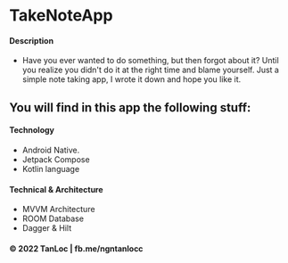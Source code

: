# TakeNoteApp

#### Description
* Have you ever wanted to do something, but then forgot about it? Until you realize you didn't do it at the right time and blame yourself. Just a simple note taking app, I wrote it down and hope you like it.

## You will find in this app the following stuff:
#### Technology
* Android Native.
* Jetpack Compose
* Kotlin language

#### Technical & Architecture
* MVVM Architecture
* ROOM Database
* Dagger & Hilt


#### © 2022 TanLoc | fb.me/ngntanlocc
